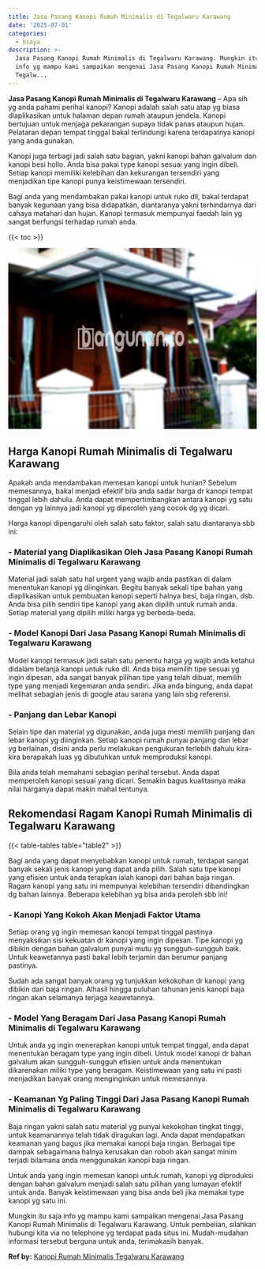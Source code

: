 ```yaml
---
title: Jasa Pasang Kanopi Rumah Minimalis di Tegalwaru Karawang
date: '2025-07-01'
categories:
  - biaya
description: >-
  Jasa Pasang Kanopi Rumah Minimalis di Tegalwaru Karawang. Mungkin itu saja
  info yg mampu kami sampaikan mengenai Jasa Pasang Kanopi Rumah Minimalis di
  Tegalw...
---
```


**Jasa Pasang Kanopi Rumah Minimalis di Tegalwaru Karawang** – Apa sih yg anda pahami perihal kanopi? Kanopi adalah salah satu atap yg biasa diaplikasikan untuk halaman depan rumah ataupun jendela. Kanopi bertujuan untuk menjaga pekarangan supaya tidak panas ataupun hujan. Pelataran depan tempat tinggal bakal terlindungi karena terdapatnya kanopi yang anda gunakan.

Kanopi juga terbagi jadi salah satu bagian, yakni kanopi bahan galvalum dan kanopi besi hollo. Anda bisa pakai type kanopi sesuai yang ingin dibeli. Setiap kanopi memiliki kelebihan dan kekurangan tersendiri yang menjadikan tipe kanopi punya keistimewaan tersendiri.

Bagi anda yang mendambakan pakai kanopi untuk ruko dll, bakal terdapat banyak kegunaan yang bisa didapatkan, diantaranya yakni terhindarnya dari cahaya matahari dan hujan. Kanopi termasuk mempunyai faedah lain yg sangat berfungsi terhadap rumah anda.

{{< toc >}}

![Jasa Pasang Kanopi Rumah Minimalis di Tegalwaru Karawang](/images/harga-kanopi-minimalis-43.png)

## Harga Kanopi Rumah Minimalis di Tegalwaru Karawang

Apakah anda mendambakan memesan kanopi untuk hunian? Sebelum memesannya, bakal menjadi efektif bila anda sadar harga dr kanopi tempat tinggal lebih dahulu. Anda dapat mempertimbangkan antara kanopi yg satu dengan yg lainnya jadi kanopi yg diperoleh yang cocok dg yg dicari.

Harga kanopi dipengaruhi oleh salah satu faktor, salah satu diantaranya sbb ini:

### \- Material yang Diaplikasikan Oleh Jasa Pasang Kanopi Rumah Minimalis di Tegalwaru Karawang

Material jadi salah satu hal urgent yang wajib anda pastikan di dalam menentukan kanopi yg diinginkan. Begitu banyak sekali tipe bahan yang diaplikasikan untuk pembuatan kanopi seperti halnya besi, baja ringan, dsb. Anda bisa pilih sendiri tipe kanopi yang akan dipilih untuk rumah anda. Setiap material yang dipilih miliki harga yg berbeda-beda.

### \- Model Kanopi Dari Jasa Pasang Kanopi Rumah Minimalis di Tegalwaru Karawang

Model kanopi termasuk jadi salah satu penentu harga yg wajib anda ketahui didalam belanja kanopi untuk ruko dll. Anda bisa memilih tipe sesuai yg ingin dipesan, ada sangat banyak pilihan tipe yang telah dibuat, memilih type yang menjadi kegemaran anda sendiri. Jika anda bingung, anda dapat melihat sebagian jenis di google atau sarana yang lain sbg referensi.

### \- Panjang dan Lebar Kanopi

Selain tipe dan material yg digunakan, anda juga mesti memilih panjang dan lebar kanopi yg diinginkan. Setiap kanopi rumah punyai panjang dan lebar yg berlainan, disini anda perlu melakukan pengukuran terlebih dahulu kira-kira berapakah luas yg dibutuhkan untuk memproduksi kanopi.

Bila anda telah memahami sebagian perihal tersebut. Anda dapat memperoleh kanopi sesuai yang dicari. Semakin bagus kualitasnya maka nilai harganya dapat makin mahal tentunya.

## Rekomendasi Ragam Kanopi Rumah Minimalis di Tegalwaru Karawang

{{< table-tables table="table2" >}}

Bagi anda yang dapat menyebabkan kanopi untuk rumah, terdapat sangat banyak sekali jenis kanopi yang dapat anda pilih. Salah satu tipe kanopi yang efisien untuk anda terapkan ialah kanopi dari bahan baja ringan. Ragam kanopi yang satu ini mempunyai kelebihan tersendiri dibandingkan dg bahan lainnya. Beberapa kelebihan yg bisa anda peroleh sbb ini!

### \- Kanopi Yang Kokoh Akan Menjadi Faktor Utama

Setiap orang yg ingin memesan kanopi tempat tinggal pastinya menyaksikan sisi kekuatan dr kanopi yang ingin dipesan. Tipe kanopi yg dibikin dengan bahan galvalum punyai mutu yg sungguh-sungguh baik. Untuk keawetannya pasti bakal lebih terjamin dan berumur panjang pastinya.

Sudah ada sangat banyak orang yg tunjukkan kekokohan dr kanopi yang dibikin dari baja ringan. Alhasil hingga puluhan tahunan jenis kanopi baja ringan akan selamanya terjaga keawetannya.

### \- Model Yang Beragam Dari Jasa Pasang Kanopi Rumah Minimalis di Tegalwaru Karawang

Untuk anda yg ingin menerapkan kanopi untuk tempat tinggal, anda dapat menentukan beragam type yang ingin dibeli. Untuk model kanopi dr bahan galvalum akan sungguh-sungguh efisien untuk anda menentukan dikarenakan miliki type yang beragam. Keistimewaan yang satu ini pasti menjadikan banyak orang menginginkan untuk memesannya.

### \- Keamanan Yg Paling Tinggi Dari Jasa Pasang Kanopi Rumah Minimalis di Tegalwaru Karawang

Baja ringan yakni salah satu material yg punyai kekokohan tingkat tinggi, untuk keamanannya telah tidak diragukan lagi. Anda dapat mendapatkan keamanan yang bagus jika memakai kanopi baja ringan. Berbagai tipe dampak sebagaimana halnya kerusakan dan roboh akan sangat minim terjadi bilamana anda menggunakan kanopi baja ringan.

Untuk anda yang ingin memesan kanopi untuk rumah, kanopi yg diproduksi dengan bahan galvalum menjadi salah satu pilihan yang lumayan efektif untuk anda. Banyak keistimewaan yang bisa anda beli jika memakai type kanopi yg satu ini.

Mungkin itu saja info yg mampu kami sampaikan mengenai Jasa Pasang Kanopi Rumah Minimalis di Tegalwaru Karawang. Untuk pembelian, silahkan hubungi kita via no telephone yg terdapat pada situs ini. Mudah-mudahan informasi tersebut berguna untuk anda, terimakasih banyak.

**Ref by:**  [Kanopi Rumah Minimalis Tegalwaru Karawang](https://id.wikipedia.org/wiki/Kanopi)
